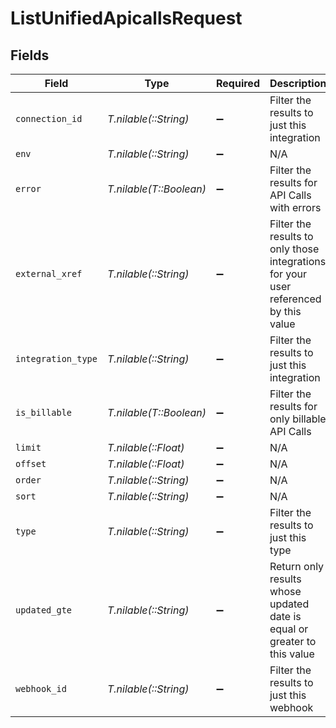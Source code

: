 # ListUnifiedApicallsRequest


## Fields

| Field                                                                                | Type                                                                                 | Required                                                                             | Description                                                                          |
| ------------------------------------------------------------------------------------ | ------------------------------------------------------------------------------------ | ------------------------------------------------------------------------------------ | ------------------------------------------------------------------------------------ |
| `connection_id`                                                                      | *T.nilable(::String)*                                                                | :heavy_minus_sign:                                                                   | Filter the results to just this integration                                          |
| `env`                                                                                | *T.nilable(::String)*                                                                | :heavy_minus_sign:                                                                   | N/A                                                                                  |
| `error`                                                                              | *T.nilable(T::Boolean)*                                                              | :heavy_minus_sign:                                                                   | Filter the results for API Calls with errors                                         |
| `external_xref`                                                                      | *T.nilable(::String)*                                                                | :heavy_minus_sign:                                                                   | Filter the results to only those integrations for your user referenced by this value |
| `integration_type`                                                                   | *T.nilable(::String)*                                                                | :heavy_minus_sign:                                                                   | Filter the results to just this integration                                          |
| `is_billable`                                                                        | *T.nilable(T::Boolean)*                                                              | :heavy_minus_sign:                                                                   | Filter the results for only billable API Calls                                       |
| `limit`                                                                              | *T.nilable(::Float)*                                                                 | :heavy_minus_sign:                                                                   | N/A                                                                                  |
| `offset`                                                                             | *T.nilable(::Float)*                                                                 | :heavy_minus_sign:                                                                   | N/A                                                                                  |
| `order`                                                                              | *T.nilable(::String)*                                                                | :heavy_minus_sign:                                                                   | N/A                                                                                  |
| `sort`                                                                               | *T.nilable(::String)*                                                                | :heavy_minus_sign:                                                                   | N/A                                                                                  |
| `type`                                                                               | *T.nilable(::String)*                                                                | :heavy_minus_sign:                                                                   | Filter the results to just this type                                                 |
| `updated_gte`                                                                        | *T.nilable(::String)*                                                                | :heavy_minus_sign:                                                                   | Return only results whose updated date is equal or greater to this value             |
| `webhook_id`                                                                         | *T.nilable(::String)*                                                                | :heavy_minus_sign:                                                                   | Filter the results to just this webhook                                              |